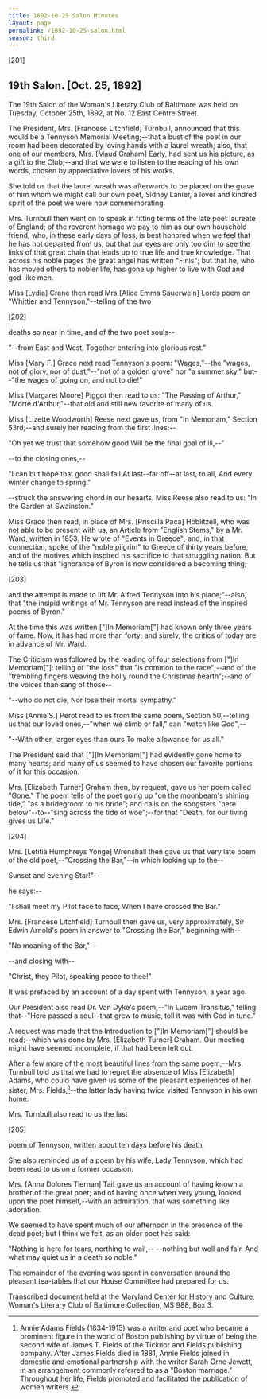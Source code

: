 ```yaml
---
title: 1892-10-25 Salon Minutes
layout: page
permalink: /1892-10-25-salon.html
season: third
---
```


<style>
    #maincontent{
        font-size:1.4em;
    }
</style>
[201]

## 19th Salon. [Oct. 25, 1892]

The 19th Salon of the Woman's Literary Club of Baltimore was held on Tuesday, October 25th, 1892, at No. 12 East Centre Street.

The President, Mrs. [Francese Litchfield] Turnbull, announced that this would be a Tennyson Memorial Meeting;--that a bust of the poet in our room had been decorated by loving hands with a laurel wreath; also, that one of our members, Mrs. [Maud Graham] Early, had sent us his picture, as a gift to the Club;--and that we were to listen to the reading of his own words, chosen by appreciative lovers of his works.

She told us that the laurel wreath was afterwards to be placed on the grave of him whom we might call our own poet, Sidney Lanier, a lover and kindred spirit of the poet we were now commemorating.

Mrs. Turnbull then went on to speak in fitting terms of the late poet laureate of England; of the reverent homage we pay to him as our own household friend; who, in these early days of loss, is best honored when we feel that he has not departed from us, but that our eyes are only too dim to see the links of that great chain that leads up to true life and true knowledge. That across his noble pages the great angel has written "Finis"; but that he, who has moved others to nobler life, has gone up higher to live with God and god-like men.

Miss [Lydia] Crane then read Mrs.[Alice Emma Sauerwein] Lords poem on "Whittier and Tennyson,"--telling of the two

[202]

deaths so near in time, and of the two poet souls--

<POETRY>
"--from East and West,
Together entering into glorious rest."
</POETRY>

Miss [Mary F.] Grace next read Tennyson's poem: "Wages,"--the "wages, not of glory, nor of dust,"--"not of a golden grove" nor "a summer sky," but--"the wages of going on, and not to die!"

Miss [Margaret Moore] Piggot then read to us: "The Passing of Arthur," "Morte d'Arthur,"--that old and still new favorite of many of us.

Miss [Lizette Woodworth] Reese next gave us, from "In Memoriam," Section 53rd;--and surely her reading from the first lines:--

<POETRY>
"Oh yet we trust that somehow good
Will be the final goal of ill,--"</POETRY>

--to the closing ones,--

<POETRY>
"I can but hope that good shall fall
At last--far off--at last, to all,
And every winter change to spring."
</POETRY>

--struck the answering chord in our heaarts. Miss Reese also read to us: "In the Garden at Swainston."

Miss Grace then read, in place of Mrs. [Priscilla Paca] Hoblitzell, who was not able to be present with us, an Article from "English Stems," by a Mr. Ward, written in 1853. He wrote of "Events in Greece"; and, in that connection, spoke of the "noble pilgrim" to Greece of thirty years before, and of the motives which inspired his sacrifice to that struggling nation. But he tells us that "ignorance of Byron is now considered a becoming thing;

[203]

and the attempt is made to lift Mr. Alfred Tennyson into his place;"--also, that "the insipid writings of Mr. Tennyson are read instead of the inspired poems of Byron."

At the time this was written ["]In Memoriam["] had known only three years of fame. Now, it has had more than forty; and surely, the critics of today are in advance of Mr. Ward.

The Criticism was followed by the reading of four selections from ["]In Memoriam["]: telling of "the loss" that "is common to the race";--and of the "trembling fingers weaving the holly round the Christmas hearth";--and of the voices than sang of those--

<POETRY>
"--who do not die,
Nor lose their mortal sympathy."
</POETRY>

Miss [Annie S.] Perot read to us from the same poem, Section 50,--telling us that our loved ones,--"when we climb or fall," can "watch like God",--

<POETRY>
"--With other, larger eyes than ours
To make allowance for us all."
</POETRY>

The President said that ["]]In Memoriam["] had evidently gone home to many hearts; and many of us seemed to have chosen our favorite portions of it for this occasion.

Mrs. [Elizabeth Turner] Graham then, by request, gave us her poem called "Gone."  The poem tells of the poet going up "on the moonbeam's shining tide," "as a bridegroom to his bride"; and calls on the songsters "here below"--to--"sing across the tide of woe";--for that "Death, for our living gives us Life."

[204]

Mrs. [Letitia Humphreys Yonge] Wrenshall then gave us that very late poem of the old poet,--"Crossing the Bar,"--in which looking up to the--

<POETRY>
Sunset and evening Star!"--
</POETRY>

he says:--

<POETRY>
"I shall meet my Pilot face to face,
When I have crossed the Bar."
</POETRY>

Mrs. [Francese Litchfield] Turnbull then gave us, very approximately, Sir Edwin Arnold's poem in answer to "Crossing the Bar," beginning with--

<POETRY>
"No moaning of the Bar,"--
</POETRY>

--and closing with--

<POETRY>
"Christ, they Pilot, speaking peace to thee!"
</POETRY>

It was prefaced by an account of a day spent with Tennyson, a year ago.

Our President also read Dr. Van Dyke's poem,--"In Lucem Transitus," telling that--"Here passed a soul--that grew to music, toll it was with God in tune."

A request was made that the Introduction to ["]In Memoriam["] should be read;--which was done by Mrs. [Elizabeth Turner] Graham. Our meeting might have seemed incomplete, if that had been left out.

After a few more of the most beautiful lines from the same poem;--Mrs. Turnbull told us that we had to regret the absence of Miss [Elizabeth] Adams, who could have given us some of the pleasant experiences of her sister, Mrs. Fields;[^Fields]--the latter lady having twice visited Tennyson in his own home.

[^Fields]: Annie Adams Fields (1834-1915) was a writer and poet who became a prominent figure in the world of Boston publishing by virtue of being the second wife of James T. Fields of the Ticknor and Fields publishing company. After James Fields died in 1881, Annie Fields joined in domestic and emotional partnership with the writer Sarah Orne Jewett, in an arrangement commonly referred to as a "Boston marriage." Throughout her life, Fields promoted and facilitated the publication of women writers. 

Mrs. Turnbull also read to us the last

[205]

poem of Tennyson, written about ten days before his death.

She also reminded us of a poem by his wife, Lady Tennyson, which had been read to us on a former occasion.

Mrs. [Anna Dolores Tiernan] Tait gave us an account of having known a brother of the great poet; and of having once when very young, looked upon the poet himself,--with an admiration, that was something like adoration.

We seemed to have spent much of our afternoon in the presence of the dead poet; but I think we felt, as an older poet has said:

<POETRY>
"Nothing is here for tears, northing to wail,--
--nothing but well and fair.
And what may quiet us in a death so noble."
</POETRY>

The remainder of the evening was spent in conversation around the pleasant tea-tables that our House Committee had prepared for us.

Transcribed document held at the [Maryland Center for History and Culture](http://mdhs.org/), Woman's Literary Club of Baltimore Collection, MS 988, Box 3. 